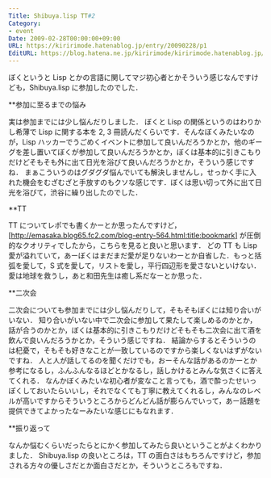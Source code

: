 ```yaml
---
Title: Shibuya.lisp TT#2
Category:
- event
Date: 2009-02-28T00:00:00+09:00
URL: https://kiririmode.hatenablog.jp/entry/20090228/p1
EditURL: https://blog.hatena.ne.jp/kiririmode/kiririmode.hatenablog.jp/atom/entry/8454420450078213405
---
```


ぼくというと Lisp とかの言語に関してマジ初心者とかそういう感じなんですけども，Shibuya.lisp に参加したのでした．

**参加に至るまでの悩み

実は参加までには少し悩んだりしました．
ぼくと Lisp の関係というのはわりかし希薄で Lisp に関する本を 2, 3 冊読んだくらいです．そんなぼくみたいなのが，Lisp ハッカーでうごめくイベントに参加して良いんだろうかとか，他のギーグを差し置いてぼくが参加して良いんだろうかとか，ぼくは基本的に引きこもりだけどそもそも外に出て日光を浴びて良いんだろうかとか，そういう感じですね．
まぁこういうのはグダグダ悩んでいても解決しませんし，せっかく手に入れた機会をむざむざと手放すのもクソな感じです．ぼくは思い切って外に出て日光を浴びて，渋谷に繰り出したのでした．

**TT

TT についてレポでも書くかーとか思ったんですけど，[http://emasaka.blog65.fc2.com/blog-entry-564.html:title:bookmark] が圧倒的なクオリティでしたから，こちらを見ると良いと思います．
どの TT も Lisp 愛が溢れていて，あーぼくはまだまだ愛が足りないわーとか自省した．もっと括弧を愛して，S 式を愛して，リストを愛し，平行四辺形を愛さないといけない．
愛は地球を救うし，あと和田先生は癒し系だなーとか思った．

**二次会

二次会についても参加までには少し悩んだりして，そもそもぼくには知り合いがいない．
知り合いがいない中で二次会に参加して果たして楽しめるのかとか，話が合うのかとか，ぼくは基本的に引きこもりだけどそもそも二次会に出て酒を飲んで良いんだろうかとか，そういう感じですね．
結論からするとそういうのは杞憂で，そもそも好きなことが一致しているのですから楽しくないはずがないですね．
人と人が話してるのを聞くだけでも，おーそんな話があるのかーとか参考になるし，ふんふんなるほどとかなるし，話しかけるとみんな気さくに答えてくれる．
なんかぼくみたいな初心者が変なこと言っても，酒で酔ったせいっぽくしておいたらいいし，それでなくても丁寧に教えてくれるし，みんなのレベルが高いですからそういうところからどんどん話が膨らんでいって，あー話題を提供できてよかったなーみたいな感じにもなれます．

**振り返って

なんか悩むくらいだったらとにかく参加してみたら良いということがよくわかりました．
Shibuya.lisp の良いところは，TT の面白さはもちろんですけど，参加される方々の優しさだとか面白さだとか，そういうところもですね．
